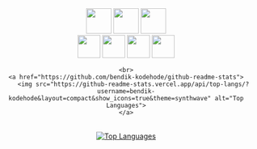 <div align=center>
    <img width=50px height=50px src="https://cdn.jsdelivr.net/gh/devicons/devicon@latest/icons/javascript/javascript-original.svg" />
    <img width=50px height=50px src="https://cdn.jsdelivr.net/gh/devicons/devicon@latest/icons/python/python-original.svg" />
    <img width=50px height=50px src="https://cdn.jsdelivr.net/gh/devicons/devicon@latest/icons/c/c-original.svg" />
    <br>
    <img width=45px height=45px src="https://cdn.jsdelivr.net/gh/devicons/devicon@latest/icons/nodejs/nodejs-original.svg" />
    <img width=45px height=45px src="https://cdn.jsdelivr.net/gh/devicons/devicon@latest/icons/react/react-original.svg" />
    <img width=45px height=45px src="https://cdn.jsdelivr.net/gh/devicons/devicon@latest/icons/flask/flask-original.svg" />
    <img width=45px height=45px src="https://cdn.jsdelivr.net/gh/devicons/devicon@latest/icons/sqlite/sqlite-original.svg" />

    <br>
    <a href="https://github.com/bendik-kodehode/github-readme-stats">
        <img src="https://github-readme-stats.vercel.app/api/top-langs/?username=bendik-kodehode&layout=compact&show_icons=true&theme=synthwave" alt="Top Languages">
    </a>
</div>
<br>
<div align=center>
    <a href="https://github.com/bendik-kodehode/github-readme-stats">
        <img src="https://github-readme-stats.vercel.app/api?username=bendik-kodehode&show_icons=true&theme=synthwave" alt="Top Languages">
    </a>
</div>

